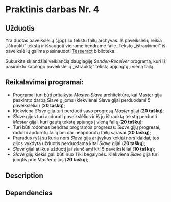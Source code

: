 # Praktinis darbas Nr. 4
## Užduotis
Yra duotas paveikslėlių (.jpg) su tekstu failų archyvas. Iš paveikslėlių reikia „ištraukti“ tekstą ir išsaugoti viename bendrame faile. Teksto „ištraukimui“ iš paveikslėlių galima pasinaudoti [Tesseract](https://github.com/tesseract-ocr/tesseract) biblioteka.

Sukurkite sklandžiai veikiančią daugiagiję _Sender-Receiver_ programą, kuri iš pasirinkto katalogo paveikslėlių „ištrauktą“ tekstą apjungtų į vieną failą.

## Reikalavimai programai:

- Programai turi būti pritaikyta _Master-Slave_ architektūra, kai Master gija paskirsto darbą Slave gijoms (kiekvienai Slave gijai perduodami 5 paveikslėliai) (__20 taškų__);
- Kiekviena _Slave_ gija turi perduoti savo progresą _Master_ gijai (__20 taškų__);
- _Slave_ gijos turi apdoroti paveikslėlius ir iš jų ištrauktą tekstą perduoti _Master_ gijai, kuri gautą tekstą apjungs į vieną failą (__20 taškų__);
- Turi būti rodomas bendras programos progresas: _Slave_ gijų progresai, rodomi apdorotų failų bei dar neapdorotų failų sąrašai (__20 taškų__);
- Praradus ryšį su kuria nors _Slave_ gija ar įvykus kokiai nors klaidai, tos gijos vykdyta užduotis perduodama kitai _Slave_ gijai (__20 taškų__);
- _Slave_ gijai atlikus užduotį jai siunčiami kiti 5 paveikslėliai (__10 taškų__);
- _Slave_ gijų kiekis gali būti nuo 1 iki begalybės. Kiekviena _Slave_ gija turi jungtis prie _Master_ gijos (__20 taškų__);

## Description
## Dependencies
